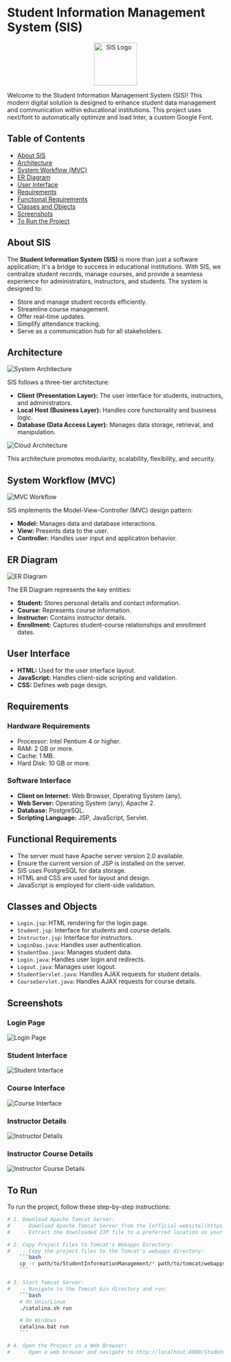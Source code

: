 # Student Information Management System (SIS)
<p align="center">	
  <img src="./IMAGES/SISicon.png" alt="SIS Logo" width="100">	
</p>	

Welcome to the Student Information Management System (SIS)! This modern digital solution is designed to enhance student data management and communication within educational institutions. This project uses next/font to automatically optimize and load Inter, a custom Google Font.

## Table of Contents
- [About SIS](#about-sis)	
- [Architecture](#architecture)	
- [System Workflow (MVC)](#system-workflow-mvc)	
- [ER Diagram](#er-diagram)	
- [User Interface](#user-interface)	
- [Requirements](#requirements)	
- [Functional Requirements](#functional-requirements)	
- [Classes and Objects](#classes-and-objects)	
- [Screenshots](#screenshots)
- [To Run the Project](#To-run)

## About SIS

The **Student Information System (SIS)** is more than just a software application; it's a bridge to success in educational institutions. With SIS, we centralize student records, manage courses, and provide a seamless experience for administrators, instructors, and students. The system is designed to:

- Store and manage student records efficiently.
- Streamline course management.
- Offer real-time updates.
- Simplify attendance tracking.
- Serve as a communication hub for all stakeholders.

## Architecture

![System Architecture](./IMAGES/ARCHITECTURE.png)	

SIS follows a three-tier architecture:

- **Client (Presentation Layer):** The user interface for students, instructors, and administrators.
- **Local Host (Business Layer):** Handles core functionality and business logic.
- **Database (Data Access Layer):** Manages data storage, retrieval, and manipulation.

![Cloud Architecture](./IMAGES/CLOUD.png)	

This architecture promotes modularity, scalability, flexibility, and security.

## System Workflow (MVC)

![MVC Workflow](./IMAGES/mvc.png)	

SIS implements the Model-View-Controller (MVC) design pattern:

- **Model:** Manages data and database interactions.
- **View:** Presents data to the user.
- **Controller:** Handles user input and application behavior.

## ER Diagram

![ER Diagram](./IMAGES/sisfinal.jpg)	

The ER Diagram represents the key entities:

- **Student:** Stores personal details and contact information.
- **Course:** Represents course information.
- **Instructor:** Contains instructor details.
- **Enrollment:** Captures student-course relationships and enrollment dates.

## User Interface

- **HTML:** Used for the user interface layout.
- **JavaScript:** Handles client-side scripting and validation.
- **CSS:** Defines web page design.

## Requirements

### Hardware Requirements

- Processor: Intel Pentium 4 or higher.
- RAM: 2 GB or more.
- Cache: 1 MB.
- Hard Disk: 10 GB or more.

### Software Interface

- **Client on Internet:** Web Browser, Operating System (any).
- **Web Server:** Operating System (any), Apache 2.
- **Database:** PostgreSQL.
- **Scripting Language:** JSP, JavaScript, Servlet.

## Functional Requirements

- The server must have Apache server version 2.0 available.
- Ensure the current version of JSP is installed on the server.
- SIS uses PostgreSQL for data storage.
- HTML and CSS are used for layout and design.
- JavaScript is employed for client-side validation.

## Classes and Objects

- `Login.jsp`: HTML rendering for the login page.
- `Student.jsp`: Interface for students and course details.
- `Instructor.jsp`: Interface for instructors.
- `LoginDao.java`: Handles user authentication.
- `StudentDao.java`: Manages student data.
- `Login.java`: Handles user login and redirects.
- `Logout.java`: Manages user logout.
- `StudentServlet.java`: Handles AJAX requests for student details.
- `CourseServlet.java`: Handles AJAX requests for course details.

## Screenshots

### Login Page
![Login Page](./IMAGES/LOGINPAGE.png)	

### Student Interface
![Student Interface](./IMAGES/STUDENTDETAILSupdated.png)	

### Course Interface
![Course Interface](./IMAGES/COURSEPAGEupdated.png)	

### Instructor Details
![Instructor Details](./IMAGES/instructordetails.png)	

### Instructor Course Details
![Instructor Course Details](./IMAGES/instructorcoursedetails.png)

## To Run

To run the project, follow these step-by-step instructions:

```bash
# 1. Download Apache Tomcat Server:
#    - Download Apache Tomcat Server from the [official website](https://tomcat.apache.org/download-90.cgi).
#    - Extract the downloaded ZIP file to a preferred location on your machine.

# 2. Copy Project Files to Tomcat's Webapps Directory:
#    - Copy the project files to the Tomcat's webapps directory:
    ```bash
    cp -r path/to/StudentInformationManagement/* path/to/tomcat/webapps/
    ```

# 3. Start Tomcat Server:
#    - Navigate to the Tomcat bin directory and run:
    ```bash
    # On Unix/Linux
    ./catalina.sh run

    # On Windows
    catalina.bat run
    ```

# 4. Open the Project in a Web Browser:
#    - Open a web browser and navigate to http://localhost:8080/StudentInformationManagement/Login.jsp.







